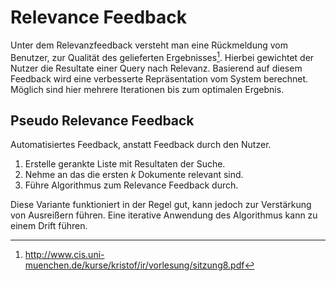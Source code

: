 # Relevance Feedback

Unter dem Relevanzfeedback versteht man eine Rückmeldung vom Benutzer, zur Qualität des gelieferten Ergebnisses[^1]. 
Hierbei gewichtet der Nutzer die Resultate einer Query nach Relevanz. Basierend auf diesem Feedback wird eine
verbesserte Repräsentation vom System berechnet. Möglich sind hier mehrere Iterationen bis zum optimalen Ergebnis.

## Pseudo Relevance Feedback

Automatisiertes Feedback, anstatt Feedback durch den Nutzer. 
1. Erstelle gerankte Liste mit Resultaten der Suche.
2. Nehme an das die ersten *k* Dokumente relevant sind.
3. Führe Algorithmus zum Relevance Feedback durch.

Diese Variante funktioniert in der Regel gut, kann jedoch zur Verstärkung von Ausreißern führen. Eine iterative 
Anwendung des Algorithmus kann zu einem Drift führen.
    

[^1]:http://www.cis.uni-muenchen.de/kurse/kristof/ir/vorlesung/sitzung8.pdf